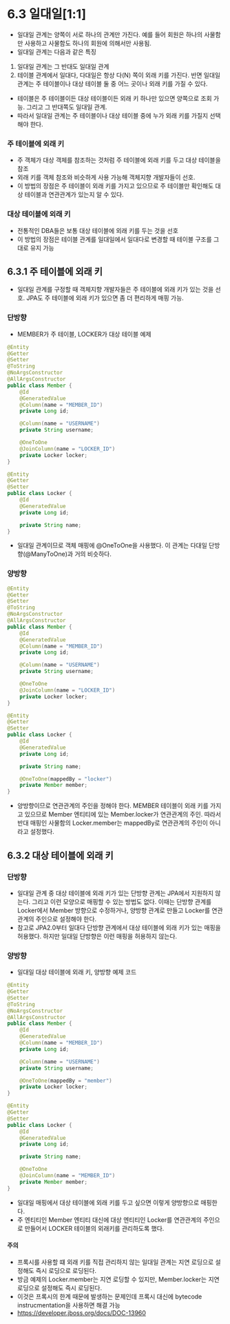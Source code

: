 # 6.3 일대일[1:1]
- 일대일 관계는 양쪽이 서로 하나의 관계만 가진다. 예를 들어 회원은 하나의 사물함만 사용하고 사물함도 하나의 회원에 의해서만 사용됨.
- 일대일 관계는 다음과 같은 특징
1. 일대일 관계는 그 반대도 일대일 관계
2. 테이블 관계에서 일대다, 다대일은 항상 다(N) 쪽이 외래 키를 가진다. 반면 일대일 관계는 주 테이블이나 대상 테이블 둘 중 어느 곳이나 외래 키를 가질 수 있다.
- 테이블은 주 테이블이든 대상 테이블이든 외래 키 하나만 있으면 양쪽으로 조회 가능. 그리고 그 반대쪽도 일대일 관계.
- 따라서 일대일 관계는 주 테이블이나 대상 테이블 중에 누가 외래 키를 가질지 선택해야 한다.

### 주 테이블에 외래 키
- 주 객체가 대상 객체를 참조하는 것처럼 주 테이블에 외래 키를 두고 대상 테이블을 참조
- 외래 키를 객체 참조와 비슷하게 사용 가능해 객체지향 개발자들이 선호.
- 이 방법의 장점은 주 테이블이 외래 키를 가지고 있으므로 주 테이블만 확인해도 대상 테이블과 연관관계가 있는지 알 수 있다.

### 대상 테이블에 외래 키
- 전통적인 DBA들은 보통 대상 테이블에 외래 키를 두는 것을 선호
- 이 방법의 장점은 테이블 관계를 일대일에서 일대다로 변경할 때 테이블 구조를 그대로 유지 가능

## 6.3.1 주 테이블에 외래 키
- 일대일 관계를 구정할 때 객체지향 개발자들은 주 테이블에 외래 키가 있는 것을 선호. JPA도 주 테이블에 외래 키가 있으면 좀 더 편리하게 매핑 가능.

### 단방향
- MEMBER가 주 테이블, LOCKER가 대상 테이블 예제
```java
@Entity
@Getter
@Setter
@ToString
@NoArgsConstructor
@AllArgsConstructor
public class Member {
	@Id
	@GeneratedValue
	@Column(name = "MEMBER_ID")
	private Long id;

	@Column(name = "USERNAME")
	private String username;

	@OneToOne
	@JoinColumn(name = "LOCKER_ID")
	private Locker locker;
}
```
```java
@Entity
@Getter
@Setter
public class Locker {
	@Id
	@GeneratedValue
	private Long id;

	private String name;
}
```
- 일대일 관계이므로 객체 매핑에 @OneToOne을 사용했다. 이 관계는 다대일 단방향(@ManyToOne)과 거의 비슷하다.

### 양방향
```java
@Entity
@Getter
@Setter
@ToString
@NoArgsConstructor
@AllArgsConstructor
public class Member {
	@Id
	@GeneratedValue
	@Column(name = "MEMBER_ID")
	private Long id;

	@Column(name = "USERNAME")
	private String username;

	@OneToOne
	@JoinColumn(name = "LOCKER_ID")
	private Locker locker;
}
```
```java
@Entity
@Getter
@Setter
public class Locker {
	@Id
	@GeneratedValue
	private Long id;

	private String name;

	@OneToOne(mappedBy = "locker")
	private Member member;
}
```
- 양방향이므로 연관관계의 주인을 정해야 한다. MEMBER 테이블이 외래 키를 가지고 있으므로 Member 엔티티에 있는 Member.locker가 연관관계의 주인. 따라서 반대 매핑인 사물함의 Locker.member는
mappedBy로 연관관계의 주인이 아니라고 설정했다.

## 6.3.2 대상 테이블에 외래 키
### 단방향
- 일대일 관계 중 대상 테이블에 외래 키가 있는 단방향 관계는 JPA에서 지원하지 않는다. 그리고 이런 모양으로 매핑할 수 있는 방법도 없다. 이때는 단방향 관계를 Locker에서 Member 방향으로 수정하거나,
양방향 관계로 만들고 Locker를 연관관계의 주인으로 설정해야 한다.
- 참고로 JPA2.0부터 일대다 단방향 관계에서 대상 테이블에 외래 키가 있는 매핑을 허용했다. 하지만 일대일 단방향은 이런 매핑을 허용하지 않는다.

### 양방향
- 일대일 대상 테이블에 외래 키, 양방향 예제 코드
```java
@Entity
@Getter
@Setter
@ToString
@NoArgsConstructor
@AllArgsConstructor
public class Member {
	@Id
	@GeneratedValue
	@Column(name = "MEMBER_ID")
	private Long id;

	@Column(name = "USERNAME")
	private String username;

	@OneToOne(mappedBy = "member")
	private Locker locker;
}
```
```java
@Entity
@Getter
@Setter
public class Locker {
	@Id
	@GeneratedValue
	private Long id;

	private String name;

	@OneToOne
	@JoinColumn(name = "MEMBER_ID")
	private Member member;
}
```
- 일대일 매핑에서 대상 테이블에 외래 키를 두고 싶으면 이렇게 양방향으로 매핑한다.
- 주 엔티티인 Member 엔티티 대신에 대상 엔티티인 Locker를 연관관계의 주인으로 만들어서 LOCKER 테이블의 외래키를 관리하도록 했다.

#### 주의
- 프록시를 사용할 떄 외래 키를 직접 관리하지 않는 일대일 관계는 지연 로딩으로 설정해도 즉시 로딩으로 로딩된다.
- 방금 예제의 Locker.member는 지연 로딩할 수 있지만, Member.locker는 지연 로딩으로 설정해도 즉시 로딩된다. 
- 이것은 프록시의 한계 때문에 발생하는 문제인데 프록시 대신에 bytecode instrucmentation을 사용하면 해결 가능
- https://developer.jboss.org/docs/DOC-13960
